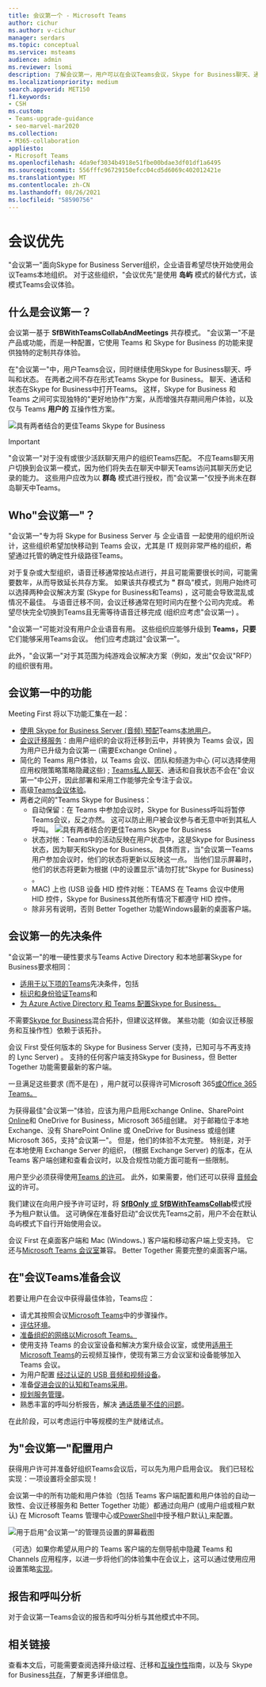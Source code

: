 ```yaml
---
title: 会议第一个 - Microsoft Teams
author: cichur
ms.author: v-cichur
manager: serdars
ms.topic: conceptual
ms.service: msteams
audience: admin
ms.reviewer: lsomi
description: 了解会议第一，用户可以在会议Teams会议，Skype for Business聊天、通话和状态。
ms.localizationpriority: medium
search.appverid: MET150
f1.keywords:
- CSH
ms.custom:
- Teams-upgrade-guidance
- seo-marvel-mar2020
ms.collection:
- M365-collaboration
appliesto:
- Microsoft Teams
ms.openlocfilehash: 4da9ef3034b4918e51fbe00bdae3df01df1a6495
ms.sourcegitcommit: 556fffc96729150efcc04cd5d6069c402012421e
ms.translationtype: MT
ms.contentlocale: zh-CN
ms.lasthandoff: 08/26/2021
ms.locfileid: "58590756"
---
```

# <a name="meetings-first"></a>会议优先

"会议第一"面向Skype for Business Server组织，企业语音希望尽快开始使用会议Teams本地组织。 对于这些组织，"会议优先"是使用 **岛屿** 模式的替代方式，该模式Teams会议体验。

## <a name="what-is-meetings-first"></a>什么是会议第一？

会议第一基于 **SfBWithTeamsCollabAndMeetings** 共存模式。 "会议第一"不是产品或功能，而是一种配置，它使用 Teams 和 Skype for Business 的功能来提供独特的定制共存体验。

在"会议第一"中，用户Teams会议，同时继续使用Skype for Business聊天、呼叫和状态。 在两者之间不存在形式Teams Skype for Business。 聊天、通话和状态在Skype for Business中打开Teams。 这样，Skype for Business 和 Teams 之间可实现独特的"更好地协作"方案，从而增强共存期间用户体验，以及仅与 Teams **用户的** 互操作性方案。

![具有两者结合的更佳Teams Skype for Business](media/meetings-first-meeting-in-meeting.png)

> [!Important]
> "会议第一"对于没有或很少活跃聊天用户的组织Teams匹配。 不应Teams聊天用户切换到会议第一模式，因为他们将失去在聊天中聊天Teams访问其聊天历史记录的能力。 这些用户应改为以 **群岛** 模式进行授权，而"会议第一"仅授予尚未在群岛聊天中Teams。

## <a name="who-should-consider-meetings-first"></a>Who"会议第一"？

"会议第一"专为将 Skype for Business Server 与 企业语音 一起使用的组织所设计，这些组织希望加快移动到 Teams 会议，尤其是 IT 规则非常严格的组织，希望通过托管的确定性升级路径Teams。

对于复杂或大型组织，语音迁移通常按站点进行，并且可能需要很长时间，可能需要数年，从而导致延长共存方案。 如果该共存模式为 **"** 群岛"模式，则用户始终可以选择两种会议解决方案 (Skype for Business和Teams) ，这可能会导致混乱或情况不最佳。 与语音迁移不同，会议迁移通常在短时间内在整个公司内完成。 希望尽快完全切换到Teams且无需等待语音迁移完成 (组织应考虑"会议第一) 。

"会议第一"可能对没有用户企业语音有用。 这些组织应能够升级到 **Teams，只要** 它们能够采用Teams会议。 他们应考虑跳过"会议第一"。

此外，"会议第一"对于其范围为纯游戏会议解决方案（例如，发出"仅会议"RFP）的组织很有用。

## <a name="capabilities-in-meetings-first"></a>会议第一中的功能

Meeting First 将以下功能汇集在一起：

- [使用 Skype for Business Server (音频) 预配](./tutorial-audio-conferencing.yml?tutorial-step=3)Teams[本地用户](tutorial-audio-conferencing.yml)。
- [会议迁移服务](/skypeforbusiness/audio-conferencing-in-office-365/setting-up-the-meeting-migration-service-mms)：由用户组织的会议将迁移到云中，并转换为 Teams 会议，因为用户已升级为会议第一 (需要Exchange Online) 。
- 简化的 Teams 用户体验，以 Teams 会议、团队和频道为中心 (可以选择使用应用权限策略策略隐藏这些) ; [](teams-app-permission-policies.md)[Teams私人聊天](teams-client-experience-and-conformance-to-coexistence-modes.md)、通话和自我状态不会在"会议第一"中公开，因此部署和采用工作能够完全专注于会议。
- 高级[Teams会议体验](tutorial-meetings-in-teams.yml)。
- 两者之间的"Teams Skype for Business： 
  - 自动保留：在 Teams 中参加会议时，Skype for Business呼叫将暂停Teams会议，反之亦然。 这可以防止用户被会议参与者无意中听到其私人呼叫。
    ![具有两者结合的更佳Teams Skype for Business](media/meetings-first-better-together-hold.png)
  - 状态对帐：Teams中的活动反映在用户状态中，这是Skype for Business状态，因为聊天和Skype for Business。 具体而言，当"会议第一Teams用户参加会议时，他们的状态将更新以反映这一点。 当他们显示屏幕时，他们的状态将更新为根据 (中的设置显示"请勿打扰"Skype for Business) 。
  - MAC) 上也 (USB 设备 HID 控件对帐：TEAMS 在 Teams 会议中使用 HID 控件，Skype for Business其他所有情况下都遵守 HID 控件。
  - 除非另有说明，否则 Better Together 功能Windows最新的桌面客户端。

## <a name="prerequisites-for-meetings-first"></a>会议第一的先决条件

"会议第一"的唯一硬性要求与Teams Active Directory 和本地部署Skype for Business要求相同：

- [适用于以下项的Teams](upgrade-plan-journey-prerequisites.md)先决条件，包括
- [标识和身份验证Teams](identify-models-authentication.md)和
- [为 Azure Active Directory 和 Teams 配置Skype for Business。](/skypeforbusiness/hybrid/configure-azure-ad-connect)

不需要[Skype for Business](/skypeforbusiness/hybrid/configure-federation-with-skype-for-business-online)混合拓扑，但建议这样做。 某些功能（如会议迁移服务和互操作性）依赖于该拓扑。

会议 First 受任何版本的 Skype for Business Server (支持，已知可与不再支持的 Lync Server) 。 支持的任何客户端支持Skype for Business，但 Better Together 功能需要最新的客户端。

一旦满足这些要求 (而不是在) ，用户就可以获得许可Microsoft 365[或Office 365 Teams。](/office365/enterprise/assign-licenses-to-user-accounts)

为获得最佳"会议第一"体验，应该为用户[](exchange-teams-interact.md)启用Exchange Online、SharePoint [Online](sharepoint-onedrive-interact.md)和 OneDrive for Business，Microsoft 365组创建。 对于邮箱位于本地Exchange、没有 SharePoint Online 或 OneDrive for Business 或组创建Microsoft 365，支持"会议第一"。 但是，他们的体验不太完整。 特别是，对于在本地使用 Exchange Server 的组织， (根据 Exchange Server) 的版本，在从 Teams 客户端创建和查看会议时，以及合规性功能方面可能有一些限制。

用户至少必须获得使用[Teams 的许可](/microsoft-365/admin/manage/assign-licenses-to-users)。 此外，如果需要，他们还可以获得 [音频会议](set-up-audio-conferencing-in-teams.md)的许可。

我们建议在向用户授予许可证时，将 [**SfBOnly** 或 **SfBWithTeamsCollab**](/powershell/module/skype/grant-csteamsupgradepolicy?view=skype-ps)模式授予为租户默认值。 这可确保在准备好启动"会议优先Teams之前，用户不会在默认岛屿模式下自行开始使用会议。

会议 First 在桌面客户端和 Mac (Windows、) 客户端和移动客户端上受支持。 它还与[Microsoft Teams 会议室](/microsoftteams/room-systems/)兼容。 Better Together 需要完整的桌面客户端。

## <a name="prepare-for-teams-meetings-in-meetings-first"></a>在"会议Teams准备会议

若要让用户在会议中获得最佳体验，Teams应：

- 请尤其按照会议[Microsoft Teams](deploy-meetings-microsoft-teams-landing-page.md)中的步骤操作。
- [评估环境](3-envision-evaluate-my-environment.md)。
- [准备组织的网络以Microsoft Teams。](prepare-network.md)
- 使用支持 Teams 的会议室设备和解决方案升级[](/skypeforbusiness/certification/devices-meeting-rooms?bc=%2fmicrosoftteams%2fbreadcrumb%2ftoc.json&toc=%2fMicrosoftTeams%2ftoc.json)会议室，或使用[适用于 Microsoft Teams](cloud-video-interop.md)的云视频互操作，使现有第三方会议室和设备能够加入 Teams 会议。
- 为用户配置 [经过认证的 USB 音频和视频设备](/skypeforbusiness/certification/devices-usb-devices?bc=%2fmicrosoftteams%2fbreadcrumb%2ftoc.json&toc=%2fMicrosoftTeams%2ftoc.json)。
- 准备[促进会议的认知和Teams采用](adopt-microsoft-teams-landing-page.md)。
- [规划服务管理](4-envision-plan-my-service-management.md)。
- 熟悉丰富的呼叫分析报告，解决 [通话质量不佳的问题](use-call-analytics-to-troubleshoot-poor-call-quality.md)。

在此阶段，可以考虑运行中等规模的生产就绪试点。

## <a name="configure-users-for-meetings-first"></a>为"会议第一"配置用户

获得用户许可并准备好组织Teams会议后，可以先为用户启用会议。 我们已轻松实现：一项设置将全部实现！

会议第一中的所有功能和用户体验（包括 Teams 客户端配置和用户体验的自动一[](teams-client-experience-and-conformance-to-coexistence-modes.md)致性、会议迁移服务和 Better Together 功能）都通过向用户 (或用户组或租户默认) 在 Microsoft Teams 管理中心或[PowerShell](/powershell/module/skype/grant-csteamsupgradepolicy?view=skype-ps)中授予租户默认[) ](manage-teams-in-modern-portal.md)来配置。 [](setting-your-coexistence-and-upgrade-settings.md)

![用于启用"会议第一"的管理员设置的屏幕截图](media/teams-meeting-admin-settings.png)

（可选）如果你希望从用户的 Teams 客户端的左侧导航中隐藏 Teams 和 Channels 应用程序，以进一步将他们的体验集中在会议上，这可以通过使用应用设置策略[实现](teams-app-setup-policies.md)。

## <a name="reporting-and-call-analytics"></a>报告和呼叫分析

对于会议第一Teams会议的报告和呼叫分析与其他模式中不同。

## <a name="related-links"></a>相关链接

查看本文后，可能需要查阅选择升级过程、迁移[](upgrade-and-coexistence-of-skypeforbusiness-and-teams.md)和[互操作性](migration-interop-guidance-for-teams-with-skype.md)指南，以及与 Skype for Business[共存](coexistence-chat-calls-presence.md)，了解更多详细信息。
